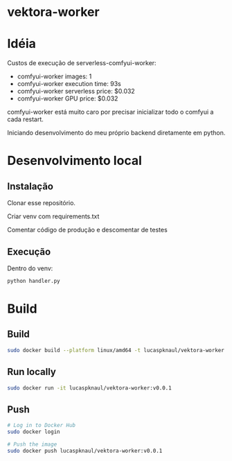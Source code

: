 # vektora-worker

# Idéia

Custos de execução de serverless-comfyui-worker:
- comfyui-worker images: 1
- comfyui-worker execution time: 93s
- comfyui-worker serverless price: $0.032
- comfyui-worker GPU price: $0.032

comfyui-worker está muito caro por precisar inicializar todo o comfyui a cada restart.

Iniciando desenvolvimento do meu próprio backend diretamente em python.


# Desenvolvimento local

## Instalação

Clonar esse repositório.

Criar venv com requirements.txt

Comentar código de produção e descomentar de testes

## Execução

Dentro do venv:

```python
python handler.py
```

# Build

## Build
```bash
sudo docker build --platform linux/amd64 -t lucaspknaul/vektora-worker:v0.0.1 .
```

## Run locally
```bash
sudo docker run -it lucaspknaul/vektora-worker:v0.0.1
```

## Push
```bash
# Log in to Docker Hub
sudo docker login

# Push the image
sudo docker push lucaspknaul/vektora-worker:v0.0.1
```